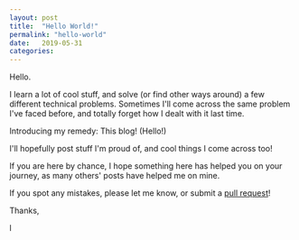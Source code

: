 ```yaml
---
layout: post
title:  "Hello World!"
permalink: "hello-world"
date:   2019-05-31
categories:
---
```

Hello.
&nbsp;

I learn a lot of cool stuff, and solve (or find other ways around) a few different technical problems.
Sometimes I'll come across the same problem I've faced before, and totally forget how I dealt with it last time.
&nbsp;

Introducing my remedy:
This blog! (Hello!)
&nbsp;

I'll hopefully post stuff I'm proud of, and cool things I come across too!
&nbsp;

If you are here by chance, I hope something here has helped you on your journey, as many others' posts have helped me on mine.

If you spot any mistakes, please let me know, or submit a [pull request][github-project]!
&nbsp;

Thanks,
&nbsp;

l

[github-project]: https://github.com/louix/louix.github.io
